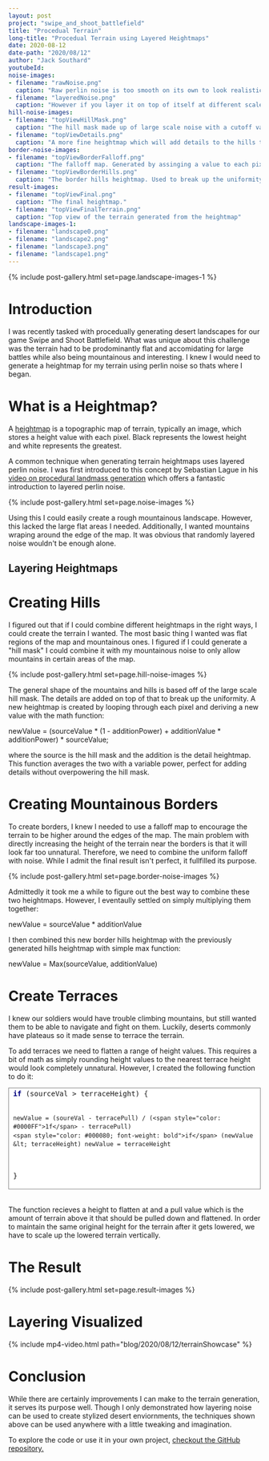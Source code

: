 ```yaml
---
layout: post
project: "swipe_and_shoot_battlefield"
title: "Procedual Terrain"
long-title: "Procedual Terrain using Layered Heightmaps"
date: 2020-08-12
date-path: "2020/08/12"
author: "Jack Southard"
youtubeId:
noise-images:
- filename: "rawNoise.png"
  caption: "Raw perlin noise is too smooth on its own to look realistic."
- filename: "layeredNoise.png"
  caption: "However if you layer it on top of itself at different scales and intensities, it emulates rocky terrain."
hill-noise-images:
- filename: "topViewHillMask.png"
  caption: "The hill mask made up of large scale noise with a cutoff value to create large black areas and normalized back to a range of 0 to 1."
- filename: "topViewDetails.png"
  caption: "A more fine heightmap which will add details to the hills to make them less smooth."
border-noise-images:
- filename: "topViewBorderFalloff.png"
  caption: "The falloff map. Generated by assinging a value to each pixel based on a square distance to the center of the map."
- filename: "topViewBorderHills.png"
  caption: "The border hills heightmap. Used to break up the uniformity of the falloff."
result-images:
- filename: "topViewFinal.png"
  caption: "The final heightmap."
- filename: "topViewFinalTerrain.png"
  caption: "Top view of the terrain generated from the heightmap"
landscape-images-1:
- filename: "landscape0.png"
- filename: "landscape2.png"
- filename: "landscape3.png"
- filename: "landscape1.png"
---
```


{% include post-gallery.html set=page.landscape-images-1 %}

# Introduction
I was recently tasked with procedually generating desert landscapes for our game Swipe and Shoot Battlefield. What was unique about this challenge was the terrain had to be prodominantly flat and accomidating for large battles while also being mountainous and interesting. I knew I would need to generate a heightmap for my terrain using perlin noise so thats where I began.

# What is a Heightmap?
A [heightmap](https://en.wikipedia.org/wiki/Heightmap) is a topographic map of terrain, typically an image, which stores a height value with each pixel. Black represents the lowest height and white represents the greatest.

A common technique when generating terrain heightmaps uses layered perlin noise. I was first introduced to this concept by Sebastian Lague in his [video on procedural landmass generation](https://youtu.be/wbpMiKiSKm8?t=31) which offers a fantastic introduction to layered perlin noise.

{% include post-gallery.html set=page.noise-images %}

Using this I could easily create a rough mountainous landscape. However, this lacked the large flat areas I needed. Additionally, I wanted mountains wraping around the edge of the map. It was obvious that randomly layered noise wouldn't be enough alone.

## Layering Heightmaps
# Creating Hills 
I figured out that if I could combine different heightmaps in the right ways, I could create the terrain I wanted. The most basic thing I wanted was flat regions of the map and mountainous ones. I figured if I could generate a "hill mask" I could combine it with my mountainous noise to only allow mountains in certain areas of the map.

{% include post-gallery.html set=page.hill-noise-images %}

The general shape of the mountains and hills is based off of the large scale hill mask. The details are added on top of that to break up the uniformity. A new heightmap is created by looping through each pixel and deriving a new value with the math function:

newValue = (sourceValue * (1 - additionPower) + additionValue * additionPower) * sourceValue;

where the source is the hill mask and the addition is the detail heightmap. This function averages the two with a variable power, perfect for adding details without overpowering the hill mask.

# Creating Mountainous Borders
To create borders, I knew I needed to use a falloff map to encourage the terrain to be higher around the edges of the map. The main problem with directly increasing the height of the terrain near the borders is that it will look far too unnatural. Therefore, we need to combine the uniform falloff with noise. While I admit the final result isn't perfect, it fullfilled its purpose.

{% include post-gallery.html set=page.border-noise-images %}

Admittedly it took me a while to figure out the best way to combine these two heightmaps. However, I eventaully settled on simply multiplying them together:

newValue = sourceValue * additionValue

I then combined this new border hills heightmap with the previously generated hills heightmap with simple max function:

newValue = Max(sourceValue, additionValue)

# Create Terraces
I knew our soldiers would have trouble climbing mountains, but still wanted them to be able to navigate and fight on them. Luckily, deserts commonly have plateaus so it made sense to terrace the terrain. 

To add terraces we need to flatten a range of height values. This requires a bit of math as simply rounding height values to the nearest terrace height would look completely unnatural. However, I created the following function to do it:

<!-- HTML generated using hilite.me --><div style="background: #ffffff; overflow:auto;width:auto;border:solid gray;border-width:.1em;padding:.2em .6em;margin-bottom:32px;font-size:$paragraph-font-size"><pre style="margin: 0; line-height: 125%"><span style="color: #000080; font-weight: bold">if</span> (sourceVal &gt; terraceHeight) {
    newValue = (soureVal - terracePull) / (<span style="color: #0000FF">1f</span> - terracePull)
    <span style="color: #000080; font-weight: bold">if</span> (newValue &lt; terraceHeight) newValue = terraceHeight
}
</pre></div>

The function recieves a height to flatten at and a pull value which is the amount of terrain above it that should be pulled down and flattened. In order to maintain the same original height for the terrain after it gets lowered, we have to scale up the lowered terrain vertically.

# The Result
{% include post-gallery.html set=page.result-images %}

# Layering Visualized
{% include mp4-video.html path="blog/2020/08/12/terrainShowcase" %}

# Conclusion
While there are certainly improvements I can make to the terrain generation, it serves its purpose well. Though I only demonstrated how layering noise can be used to create stylized desert enviornments, the techniques shown above can be used anywhere with a little tweaking and imagination.

To explore the code or use it in your own project, [checkout the GitHub repository.](https://github.com/jacksouthard/LayeredHeightmapTerrain)
